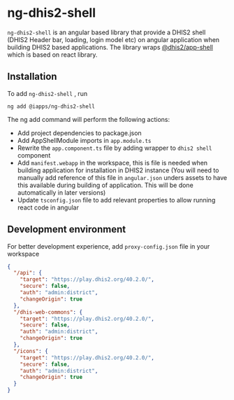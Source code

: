 # ng-dhis2-shell

`ng-dhis2-shell` is an angular based library that provide a DHIS2 shell (DHIS2 Header bar, loading, login model etc) on angular application when building DHIS2 based applications. The library wraps [@dhis2/app-shell](https://www.npmjs.com/package/@dhis2/app-shell) which is based on react library.

## Installation

To add `ng-dhis2-shell` , run

`ng add @iapps/ng-dhis2-shell`

The ng add command will perform the following actions:

- Add project dependencies to package.json
- Add AppShellModule imports in `app.module.ts`
- Rewrite the `app.component.ts` file by adding wrapper to `dhis2 shell` component
- Add `manifest.webapp` in the workspace, this is file is needed when building application for installation in DHIS2 instance (You will need to manually add reference of this file in `angular.json` unders assets to have this available during building of application. This will be done automatically in later versions)
- Update `tsconfig.json` file to add relevant properties to allow running react code in angular

## Development environment

For better development experience, add `proxy-config.json` file in your workspace

```json
{
  "/api": {
    "target": "https://play.dhis2.org/40.2.0/",
    "secure": false,
    "auth": "admin:district",
    "changeOrigin": true
  },
  "/dhis-web-commons": {
    "target": "https://play.dhis2.org/40.2.0/",
    "secure": false,
    "auth": "admin:district",
    "changeOrigin": true
  },
  "/icons": {
    "target": "https://play.dhis2.org/40.2.0/",
    "secure": false,
    "auth": "admin:district",
    "changeOrigin": true
  }
}
```
